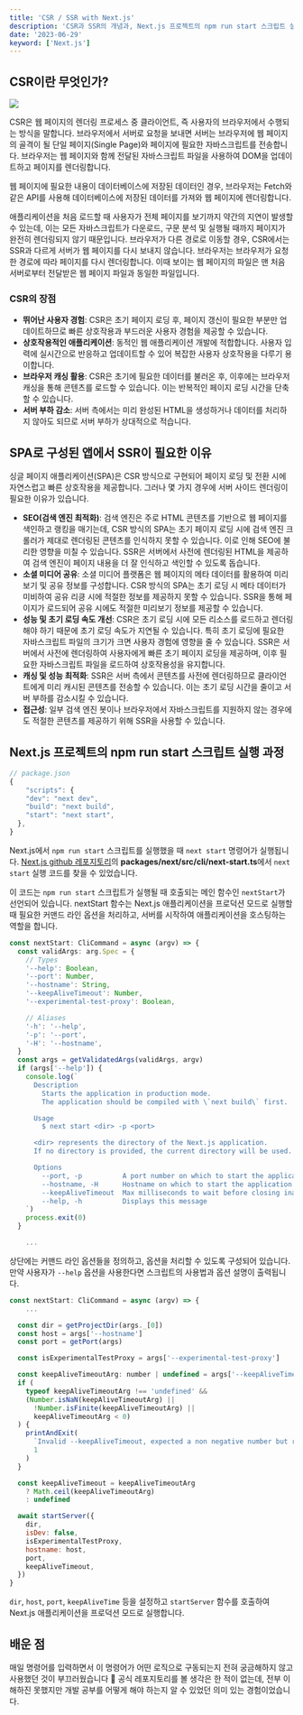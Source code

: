 ```yaml
---
title: 'CSR / SSR with Next.js'
description: 'CSR과 SSR의 개념과, Next.js 프로젝트의 npm run start 스크립트 실행 과정을 알아봅니다.'
date: '2023-06-29'
keyword: ['Next.js']
---
```


## CSR이란 무엇인가?

![](230629.png)

 CSR은 웹 페이지의 렌더링 프로세스 중 클라이언트, 즉 사용자의 브라우저에서 수행되는 방식을 말합니다. 브라우저에서 서버로 요청을 보내면 서버는 브라우저에 웹 페이지의 골격이 될 단일 페이지(Single Page)와 페이지에 필요한 자바스크립트를 전송합니다. 브라우저는 웹 페이지와 함께 전달된 자바스크립트 파일을 사용하여 DOM을 업데이트하고 페이지를 렌더링합니다.

 웹 페이지에 필요한 내용이 데이터베이스에 저장된 데이터인 경우, 브라우저는 Fetch와 같은 API를 사용해 데이터베이스에 저장된 데이터를 가져와 웹 페이지에 렌더링합니다.

 애플리케이션을 처음 로드할 때 사용자가 전체 페이지를 보기까지 약간의 지연이 발생할 수 있는데, 이는 모든 자바스크립트가 다운로드, 구문 분석 및 실행될 때까지 페이지가 완전히 렌더링되지 않기 때문입니다. 브라우저가 다른 경로로 이동할 경우, CSR에서는 SSR과 다르게 서버가 웹 페이지를 다시 보내지 않습니다. 브라우저는 브라우저가 요청한 경로에 따라 페이지를 다시 렌더링합니다. 이때 보이는 웹 페이지의 파일은 맨 처음 서버로부터 전달받은 웹 페이지 파일과 동일한 파일입니다.

### CSR의 장점

- **뛰어난 사용자 경험**: CSR은 초기 페이지 로딩 후, 페이지 갱신이 필요한 부분만 업데이트하므로 빠른 상호작용과 부드러운 사용자 경험을 제공할 수 있습니다.
- **상호작용적인 애플리케이션**: 동적인 웹 애플리케이션 개발에 적합합니다. 사용자 입력에 실시간으로 반응하고 업데이트할 수 있어 복잡한 사용자 상호작용을 다루기 용이합니다.
- **브라우저 캐싱 활용**: CSR은 초기에 필요한 데이터를 불러온 후, 이후에는 브라우저 캐싱을 통해 콘텐츠를 로드할 수 있습니다. 이는 반복적인 페이지 로딩 시간을 단축할 수 있습니다.
- **서버 부하 감소**: 서버 측에서는 미리 완성된 HTML을 생성하거나 데이터를 처리하지 않아도 되므로 서버 부하가 상대적으로 적습니다.

## SPA로 구성된 앱에서 SSR이 필요한 이유

싱글 페이지 애플리케이션(SPA)은 CSR 방식으로 구현되어 페이지 로딩 및 전환 시에 자연스럽고 빠른 상호작용을 제공합니다. 그러나 몇 가지 경우에 서버 사이드 렌더링이 필요한 이유가 있습니다.

- **SEO(검색 엔진 최적화)**: 검색 엔진은 주로 HTML 콘텐츠를 기반으로 웹 페이지를 색인하고 랭킹을 매기는데, CSR 방식의 SPA는 초기 페이지 로딩 시에 검색 엔진 크롤러가 제대로 렌더링된 콘텐츠를 인식하지 못할 수 있습니다. 이로 인해 SEO에 불리한 영향을 미칠 수 있습니다. SSR은 서버에서 사전에 렌더링된 HTML을 제공하여 검색 엔진이 페이지 내용을 더 잘 인식하고 색인할 수 있도록 돕습니다.
- **소셜 미디어 공유**: 소셜 미디어 플랫폼은 웹 페이지의 메타 데이터를 활용하여 미리보기 및 공유 정보를 구성합니다. CSR 방식의 SPA는 초기 로딩 시 메타 데이터가 미비하여 공유 리킁 시에 적절한 정보를 제공하지 못할 수 있습니다. SSR을 통해 페이지가 로드되어 공유 시에도 적절한 미리보기 정보를 제공할 수 있습니다.
- **성능 및 초기 로딩 속도 개선**: CSR은 초기 로딩 시에 모든 리소스를 로드하고 렌더링해야 하기 때문에 초기 로딩 속도가 지연될 수 있습니다. 특히 초기 로딩에 필요한 자바스크립트 파일의 크기가 크면 사용자 경험에 영향을 줄 수 있습니다. SSR은 서버에서 사전에 렌더링하여 사용자에게 빠른 초기 페이지 로딩을 제공하며, 이후 필요한 자바스크립트 파일을 로드하여 상호작용성을 유지합니다.
- **캐싱 및 성능 최적화**: SSR은 서버 측에서 콘텐츠를 사전에 렌더링하므로 클라이언트에게 미리 캐시된 콘텐츠를 전송할 수 있습니다. 이는 초기 로딩 시간을 줄이고 서버 부하를 감소시킬 수 있습니다.
- **접근성**: 일부 검색 엔진 봇이나 브라우저에서 자바스크립트를 지원하지 않는 경우에도 적절한 콘텐츠를 제공하기 위해 SSR을 사용할 수 있습니다.

## Next.js 프로젝트의 npm run start 스크립트 실행 과정

```jsx
// package.json
{
	"scripts": {
    "dev": "next dev",
    "build": "next build",
    "start": "next start",
  },
}
```

Next.js에서 `npm run start` 스크립트를 실행했을 때 `next start` 명령어가 실행됩니다. [Next.js github 레포지토리](https://github.com/vercel/next.js)의 **packages/next/src/cli/next-start.ts**에서 `next start` 실행 코드를 찾을 수 있었습니다.

이 코드는 `npm run start` 스크립트가 실행될 때 호출되는 메인 함수인 `nextStart`가 선언되어 있습니다. nextStart 함수는 Next.js 애플리케이션을 프로덕션 모드로 실행할 때 필요한 커맨드 라인 옵션을 처리하고, 서버를 시작하여 애플리케이션을 호스팅하는 역할을 합니다.

```jsx
const nextStart: CliCommand = async (argv) => {
  const validArgs: arg.Spec = {
    // Types
    '--help': Boolean,
    '--port': Number,
    '--hostname': String,
    '--keepAliveTimeout': Number,
    '--experimental-test-proxy': Boolean,

    // Aliases
    '-h': '--help',
    '-p': '--port',
    '-H': '--hostname',
  }
  const args = getValidatedArgs(validArgs, argv)
  if (args['--help']) {
    console.log(`
      Description
        Starts the application in production mode.
        The application should be compiled with \`next build\` first.

      Usage
        $ next start <dir> -p <port>

      <dir> represents the directory of the Next.js application.
      If no directory is provided, the current directory will be used.

      Options
        --port, -p          A port number on which to start the application
        --hostname, -H      Hostname on which to start the application (default: 0.0.0.0)
        --keepAliveTimeout  Max milliseconds to wait before closing inactive connections
        --help, -h          Displays this message
    `)
    process.exit(0)
  }

	...
```

상단에는 커맨드 라인 옵션들을 정의하고, 옵션을 처리할 수 있도록 구성되어 있습니다. 만약 사용자가 `--help` 옵션을 사용한다면 스크립트의 사용법과 옵션 설명이 출력됩니다.

```jsx
const nextStart: CliCommand = async (argv) => {
	...

  const dir = getProjectDir(args._[0])
  const host = args['--hostname']
  const port = getPort(args)

  const isExperimentalTestProxy = args['--experimental-test-proxy']

  const keepAliveTimeoutArg: number | undefined = args['--keepAliveTimeout']
  if (
    typeof keepAliveTimeoutArg !== 'undefined' &&
    (Number.isNaN(keepAliveTimeoutArg) ||
      !Number.isFinite(keepAliveTimeoutArg) ||
      keepAliveTimeoutArg < 0)
  ) {
    printAndExit(
      `Invalid --keepAliveTimeout, expected a non negative number but received "${keepAliveTimeoutArg}"`,
      1
    )
  }

  const keepAliveTimeout = keepAliveTimeoutArg
    ? Math.ceil(keepAliveTimeoutArg)
    : undefined

  await startServer({
    dir,
    isDev: false,
    isExperimentalTestProxy,
    hostname: host,
    port,
    keepAliveTimeout,
  })
}
```

`dir`, `host`, `port`, `keepAliveTime` 등을 설정하고 `startServer` 함수를 호출하여 Next.js 애플리케이션을 프로덕션 모드로 실행합니다.

## 배운 점

매일 명령어를 입력하면서 이 명령어가 어떤 로직으로 구동되는지 전혀 궁금해하지 않고 사용했던 것이 부끄러웠습니다 🥲 공식 레포지토리를 볼 생각은 한 적이 없는데, 전부 이해하진 못했지만 개발 공부를 어떻게 해야 하는지 알 수 있었던 의미 있는 경험이었습니다.